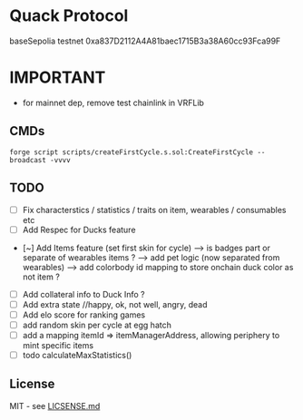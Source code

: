 # Quack Protocol

baseSepolia testnet
0xa837D2112A4A81baec1715B3a38A60cc93Fca99F


# IMPORTANT
- for mainnet dep, remove test chainlink in VRFLib 

## CMDs

```shell
forge script scripts/createFirstCycle.s.sol:CreateFirstCycle --broadcast -vvvv
```

## TODO 
- [ ] Fix characterstics / statistics / traits on item, wearables / consumables etc 
- [ ] Add Respec for Ducks feature
- [~] Add Items feature (set first skin for cycle)
--> is badges part or separate of wearables items ?
--> add pet logic (now separated from wearables)
--> add colorbody id mapping to store onchain duck color as not item ?
- [ ] Add collateral info to Duck Info ?
- [ ] Add extra state //happy, ok, not well, angry, dead
- [ ] Add elo score for ranking games 
- [ ] add random skin per cycle at egg hatch
- [ ] add a mapping itemId => itemManagerAddress, allowing periphery to mint specific items
- [ ] todo calculateMaxStatistics()

## License
MIT - see [LICSENSE.md](LICENSE.md)
